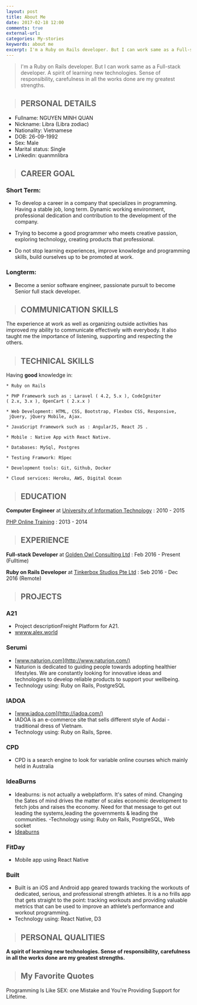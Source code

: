 ```yaml
---
layout: post
title: About Me
date: 2017-02-18 12:00
comments: true
external-url:
categories: My-stories
keywords: about me
excerpt: I'm a Ruby on Rails developer. But I can work same as a Full-stack developer. A spirit of learning new technologies. Sense of responsibility, carefulness in all the works done are my greatest strengths.
---
```


> I'm a Ruby on Rails developer. But I can work same as a Full-stack developer. A spirit of learning new technologies. Sense of responsibility, carefulness in all the works done are my greatest strengths.

>## PERSONAL DETAILS

  - Fullname: NGUYEN MINH QUAN
  - Nickname: Libra (Libra zodiac)
  - Nationality: Vietnamese
  - DOB: 26-09-1992
  - Sex: Male
  - Marital status: Single
  - Linkedin: quanmnlibra

>## CAREER GOAL

### Short Term:

  - To develop a career in a company that specializes in programming. 
    Having a stable job, long term. Dynamic working environment, 
    professional dedication and contribution to the development of the company.

  - Trying to become a good programmer who meets creative passion, 
    exploring technology, creating products that professional.

  - Do not stop learning experiences, improve knowledge and 
    programming skills, build ourselves up to be promoted at work.

### Longterm:

  - Become a senior software engineer, passionate pursuit to become 
    Senior full stack developer.

>## COMMUNICATION SKILLS

  The experience at work as well as organizing outside activities has improved my ability to communicate effectively with everybody. It also taught me the importance of listening, supporting and respecting the others.

>## TECHNICAL SKILLS

  Having **good** knowledge in:

    * Ruby on Rails 

    * PHP Framework such as : Laravel ( 4.2, 5.x ), CodeIgniter 
    ( 2.x, 3.x ), OpenCart ( 2.x.x )

    * Web Development: HTML, CSS, Bootstrap, Flexbox CSS, Responsive,
     jQuery, jQuery Mobile, Ajax.

    * JavaScript Framework such as : AngularJS, React JS .

    * Mobile : Native App with React Native.

    * Databases: MySql, Postgres 

    * Testing Framwork: RSpec 

    * Development tools: Git, Github, Docker

    * Cloud services: Heroku, AWS, Digital Ocean

>## EDUCATION

 **Computer Engineer** at [University of Information Technology](https://www.linkedin.com/school/15135546?pathWildcard=15135546) : 2010 - 2015

 [PHP Online Training](http://www.qhonline.edu.vn) : 2013 - 2014

>## EXPERIENCE

  **Full-stack Developer** at [Golden Owl Consulting Ltd](https://www.linkedin.com/company-beta/10340155/) : Feb 2016 - Present (Fulltime)

  **Ruby on Rails Developer** at [Tinkerbox Studios Pte Ltd](https://www.linkedin.com/company-beta/561370/) : Seb 2016 - Dec 2016 (Remote)
 
>## PROJECTS 

### A21
  - Project descriptionFreight Platform for A21.
  - [wwww.alex.world](http://alex.world/)

### Serumi
  - [www.naturion.com](http://www.naturion.com/)
  - Naturion is dedicated to guiding people towards adopting healthier lifestyles. We are constantly looking for innovative ideas and technologies to develop reliable products to support your wellbeing.
  - Technology using: Ruby on Rails, PostgreSQL

### IADOA
  - [www.iadoa.com](http://iadoa.com/)
  - IADOA is an e-commerce site that sells different style of Aodai - traditional dress of Vietnam.
  - Technology using: Ruby on Rails, Spree.

### CPD
  - CPD is a search engine to look for variable online courses which mainly held in Australia

### IdeaBurns
  - Ideaburns: is not actually a webplatform. It's sates of mind. Changing the Sates of mind drives the matter of scales economic development to fetch jobs and raises the economy. Need for that message to get out leading the systems,leading the governments & leading the communities.
  -Technology using: Ruby on Rails, PostgreSQL, Web socket
  - [Ideaburns](http://ideaburn-goldenowl.herokuapp.com)

### FitDay
  - Mobile app using React Native

### Built
  - Built is an iOS and Android app geared towards tracking the workouts of dedicated, serious, and professional strength athletes. It is a no frills app that gets straight to the point: tracking workouts and providing valuable metrics that can be used to improve an athlete’s performance and workout programming.
  - Technology using: React Native, D3

>## PERSONAL QUALITIES

  **A spirit of learning new technologies.
  Sense of responsibility, carefulness in all the works done are my greatest strengths.**

>## My Favorite Quotes

  Programming Is Like SEX: one Mistake and You're Providing Support for Lifetime.
